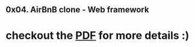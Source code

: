 ## 0x04. AirBnB clone - Web framework

# checkout the [PDF](./Project_0x04.AirBnBclone-Webframework_ALXAfricaIntranet.pdf) for more details :)

